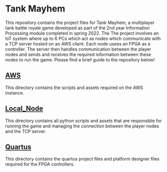 Tank Mayhem
========

This repository contains the project files for Tank Mayhem, a multiplayer tank battle royale game developed as part of the 2nd year Information Processing module completed in spring 2022. The The project involves an IoT system where up to 6 PCs which act as nodes which communicate with a TCP server hosted on an AWS client. Each node usees an FPGA as a controller. The server then handles communication between the player nodes and sends and receives the required information between these nodes to run the game. Please find a brief guide to the repository below!

[**AWS**](AWS)
--------------

This directory contains the scripts and assets required on the AWS instance.

[**Local_Node**](Local_Node)
----------------------------

This directory contains all python scripts and assets that are responsible for running the game and managing the connection between the player nodes and the TCP server.

[**Quartus**](Quartus)
----------------------

This directory contains the quartus project files and platform designer files required for the FPGA controllers.